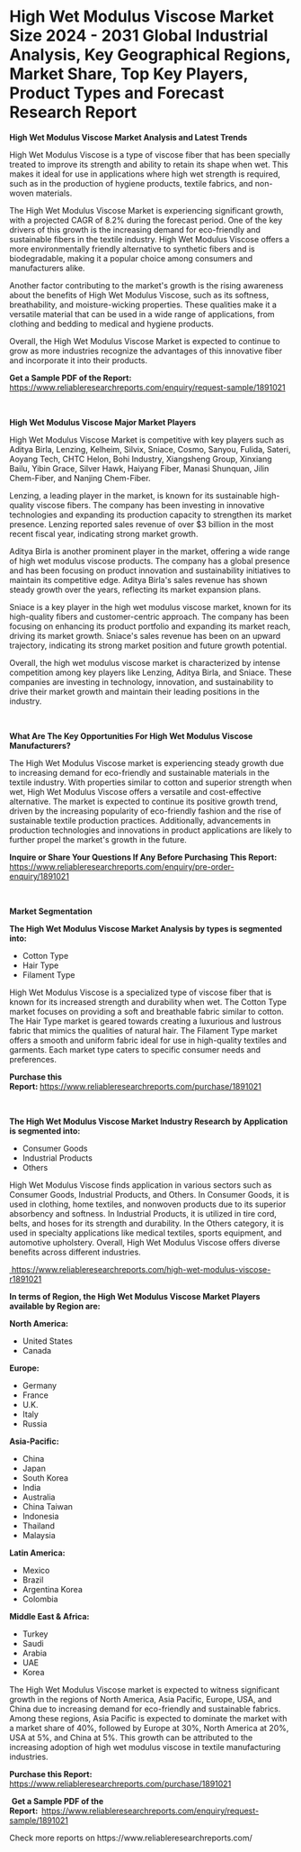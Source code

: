 <p><h1>High Wet Modulus Viscose Market Size 2024 - 2031 Global Industrial Analysis, Key Geographical Regions, Market Share, Top Key Players, Product Types and Forecast Research Report</h1></p><p><strong>High Wet Modulus Viscose Market Analysis and Latest Trends</strong></p>
<p><p>High Wet Modulus Viscose is a type of viscose fiber that has been specially treated to improve its strength and ability to retain its shape when wet. This makes it ideal for use in applications where high wet strength is required, such as in the production of hygiene products, textile fabrics, and non-woven materials.</p><p>The High Wet Modulus Viscose Market is experiencing significant growth, with a projected CAGR of 8.2% during the forecast period. One of the key drivers of this growth is the increasing demand for eco-friendly and sustainable fibers in the textile industry. High Wet Modulus Viscose offers a more environmentally friendly alternative to synthetic fibers and is biodegradable, making it a popular choice among consumers and manufacturers alike.</p><p>Another factor contributing to the market's growth is the rising awareness about the benefits of High Wet Modulus Viscose, such as its softness, breathability, and moisture-wicking properties. These qualities make it a versatile material that can be used in a wide range of applications, from clothing and bedding to medical and hygiene products.</p><p>Overall, the High Wet Modulus Viscose Market is expected to continue to grow as more industries recognize the advantages of this innovative fiber and incorporate it into their products.</p></p>
<p><strong>Get a Sample PDF of the Report:&nbsp;</strong> <a href="https://www.reliableresearchreports.com/enquiry/request-sample/1891021">https://www.reliableresearchreports.com/enquiry/request-sample/1891021</a></p>
<p>&nbsp;</p>
<p><strong>High Wet Modulus Viscose Major Market Players</strong></p>
<p><p>High Wet Modulus Viscose Market is competitive with key players such as Aditya Birla, Lenzing, Kelheim, Silvix, Sniace, Cosmo, Sanyou, Fulida, Sateri, Aoyang Tech, CHTC Helon, Bohi Industry, Xiangsheng Group, Xinxiang Bailu, Yibin Grace, Silver Hawk, Haiyang Fiber, Manasi Shunquan, Jilin Chem-Fiber, and Nanjing Chem-Fiber. </p><p>Lenzing, a leading player in the market, is known for its sustainable high-quality viscose fibers. The company has been investing in innovative technologies and expanding its production capacity to strengthen its market presence. Lenzing reported sales revenue of over $3 billion in the most recent fiscal year, indicating strong market growth.</p><p>Aditya Birla is another prominent player in the market, offering a wide range of high wet modulus viscose products. The company has a global presence and has been focusing on product innovation and sustainability initiatives to maintain its competitive edge. Aditya Birla's sales revenue has shown steady growth over the years, reflecting its market expansion plans.</p><p>Sniace is a key player in the high wet modulus viscose market, known for its high-quality fibers and customer-centric approach. The company has been focusing on enhancing its product portfolio and expanding its market reach, driving its market growth. Sniace's sales revenue has been on an upward trajectory, indicating its strong market position and future growth potential.</p><p>Overall, the high wet modulus viscose market is characterized by intense competition among key players like Lenzing, Aditya Birla, and Sniace. These companies are investing in technology, innovation, and sustainability to drive their market growth and maintain their leading positions in the industry.</p></p>
<p>&nbsp;</p>
<p><strong>What Are The Key Opportunities For High Wet Modulus Viscose Manufacturers?</strong></p>
<p><p>The High Wet Modulus Viscose market is experiencing steady growth due to increasing demand for eco-friendly and sustainable materials in the textile industry. With properties similar to cotton and superior strength when wet, High Wet Modulus Viscose offers a versatile and cost-effective alternative. The market is expected to continue its positive growth trend, driven by the increasing popularity of eco-friendly fashion and the rise of sustainable textile production practices. Additionally, advancements in production technologies and innovations in product applications are likely to further propel the market's growth in the future.</p></p>
<p><strong>Inquire or Share Your Questions If Any Before Purchasing This Report:</strong> <a href="https://www.reliableresearchreports.com/enquiry/pre-order-enquiry/1891021">https://www.reliableresearchreports.com/enquiry/pre-order-enquiry/1891021</a></p>
<p>&nbsp;</p>
<p><strong>Market Segmentation</strong></p>
<p><strong>The High Wet Modulus Viscose Market Analysis by types is segmented into:</strong></p>
<p><ul><li>Cotton Type</li><li>Hair Type</li><li>Filament Type</li></ul></p>
<p><p>High Wet Modulus Viscose is a specialized type of viscose fiber that is known for its increased strength and durability when wet. The Cotton Type market focuses on providing a soft and breathable fabric similar to cotton. The Hair Type market is geared towards creating a luxurious and lustrous fabric that mimics the qualities of natural hair. The Filament Type market offers a smooth and uniform fabric ideal for use in high-quality textiles and garments. Each market type caters to specific consumer needs and preferences.</p></p>
<p><strong>Purchase this Report:&nbsp;</strong><a href="https://www.reliableresearchreports.com/purchase/1891021">https://www.reliableresearchreports.com/purchase/1891021</a></p>
<p>&nbsp;</p>
<p><strong>The High Wet Modulus Viscose Market Industry Research by Application is segmented into:</strong></p>
<p><ul><li>Consumer Goods</li><li>Industrial Products</li><li>Others</li></ul></p>
<p><p>High Wet Modulus Viscose finds application in various sectors such as Consumer Goods, Industrial Products, and Others. In Consumer Goods, it is used in clothing, home textiles, and nonwoven products due to its superior absorbency and softness. In Industrial Products, it is utilized in tire cord, belts, and hoses for its strength and durability. In the Others category, it is used in specialty applications like medical textiles, sports equipment, and automotive upholstery. Overall, High Wet Modulus Viscose offers diverse benefits across different industries.</p></p>
<p><a href="https://www.reliableresearchreports.com/high-wet-modulus-viscose-r1891021">&nbsp;https://www.reliableresearchreports.com/high-wet-modulus-viscose-r1891021</a></p>
<p><strong>In terms of Region, the High Wet Modulus Viscose Market Players available by Region are:</strong></p>
<p>
    <p> <strong> North America: </strong>
        <ul>
            <li>United States</li>
            <li>Canada</li>
        </ul>
        </p> 
    <p> <strong> Europe: </strong>
        <ul>
            <li>Germany</li>
            <li>France</li>
            <li>U.K.</li>
            <li>Italy</li>
            <li>Russia</li>
        </ul>
        </p> 
    <p> <strong> Asia-Pacific: </strong>
        <ul>
            <li>China</li>
            <li>Japan</li>
            <li>South Korea</li>
            <li>India</li>
            <li>Australia</li>
            <li>China Taiwan</li>
            <li>Indonesia</li>
            <li>Thailand</li>
            <li>Malaysia</li>
        </ul>
        </p> 
    <p> <strong> Latin America: </strong>
        <ul>
            <li>Mexico</li>
            <li>Brazil</li>
            <li>Argentina Korea</li>
            <li>Colombia</li>
        </ul>
        </p> 
    <p> <strong> Middle East & Africa: </strong>
        <ul>
            <li>Turkey</li>
            <li>Saudi</li>
            <li>Arabia</li>
            <li>UAE</li>
            <li>Korea</li>
        </ul>
    </p>
    </p>
<p><p>The High Wet Modulus Viscose market is expected to witness significant growth in the regions of North America, Asia Pacific, Europe, USA, and China due to increasing demand for eco-friendly and sustainable fabrics. Among these regions, Asia Pacific is expected to dominate the market with a market share of 40%, followed by Europe at 30%, North America at 20%, USA at 5%, and China at 5%. This growth can be attributed to the increasing adoption of high wet modulus viscose in textile manufacturing industries.</p></p>
<p><strong>Purchase this Report: </strong><a href="https://www.reliableresearchreports.com/purchase/1891021">https://www.reliableresearchreports.com/purchase/1891021</a></p>
<p>&nbsp;<strong>Get a Sample PDF of the Report:&nbsp;&nbsp;</strong><a href="https://www.reliableresearchreports.com/enquiry/request-sample/1891021">https://www.reliableresearchreports.com/enquiry/request-sample/1891021</a></p>
<p><strong></strong></p>
<p>Check more reports on https://www.reliableresearchreports.com/</p>